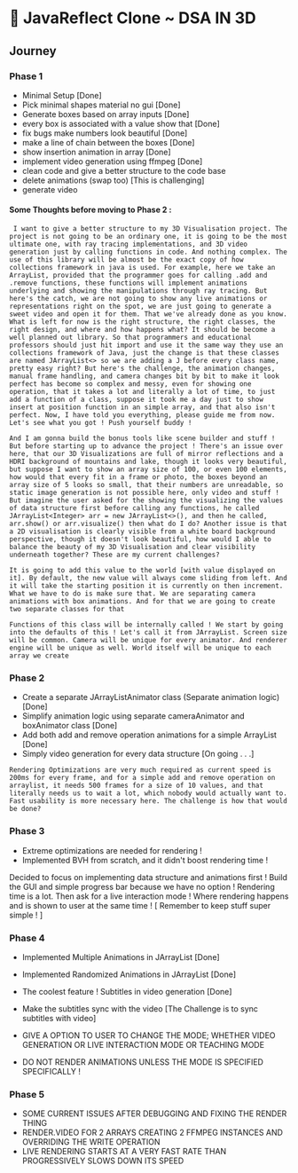 # 🌟 JavaReflect Clone ~ DSA IN 3D

## Journey

### Phase 1
- Minimal Setup [Done]
- Pick minimal shapes material no gui [Done]
- Generate boxes based on array inputs [Done]
- every box is associated with a value show that [Done]
- fix bugs make numbers look beautiful [Done]
- make a line of chain between the boxes [Done]
- show insertion animation in array [Done]
- implement video generation using ffmpeg [Done]
- clean code and give a better structure to the code base
- delete animations (swap too) [This is challenging]
- generate video

#### Some Thoughts before moving to Phase 2 :

```
 I want to give a better structure to my 3D Visualisation project. The project is not going to be an ordinary one, it is going to be the most ultimate one, with ray tracing implementations, and 3D video generation just by calling functions in code. And nothing complex. The use of this library will be almost be the exact copy of how collections framework in java is used. For example, here we take an ArrayList, provided that the programmer goes for calling .add and .remove functions, these functions will implement animations underlying and showing the manipulations through ray tracing. But here's the catch, we are not going to show any live animations or representations right on the spot, we are just going to generate a sweet video and open it for them. That we've already done as you know. What is left for now is the right structure, the right classes, the right design, and where and how happens what? It should be become a well planned out library. So that programmers and educational professors should just hit import and use it the same way they use an collections framework of Java, just the change is that these classes are named JArrayList<> so we are adding a J before every class name, pretty easy right? But here's the challenge, the animation changes, manual frame handling, and camera changes bit by bit to make it look perfect has become so complex and messy, even for showing one operation, that it takes a lot and literally a lot of time, to just add a function of a class, suppose it took me a day just to show insert at position function in an simple array, and that also isn't perfect. Now, I have told you everything, please guide me from now. Let's see what you got ! Push yourself buddy !
 
And I am gonna build the bonus tools like scene builder and stuff ! But before starting up to advance the project ! There's an issue over here, that our 3D Visualizations are full of mirror reflections and a HDRI background of mountains and lake, though it looks very beautiful, but suppose I want to show an array size of 100, or even 100 elements, how would that every fit in a frame or photo, the boxes beyond an array size of 5 looks so small, that their numbers are unreadable, so static image generation is not possible here, only video and stuff ! But imagine the user asked for the showing the visualizing the values of data structure first before calling any functions, he called JArrayList<Integer> arr = new JArrayList<>(), and then he called, arr.show() or arr.visualize() then what do I do? Another issue is that a 2D visualisation is clearly visible from a white board background perspective, though it doesn't look beautiful, how would I able to balance the beauty of my 3D Visualisation and clear visibility underneath together? These are my current challenges?

It is going to add this value to the world [with value displayed on it]. By default, the new value will always come sliding from left. And it will take the starting position it is currently on then increment. What we have to do is make sure that. We are separating camera animations with box animations. And for that we are going to create two separate classes for that

Functions of this class will be internally called ! We start by going into the defaults of this ! Let's call it from JArrayList. Screen size will be common. Camera will be unique for every animator. And renderer engine will be unique as well. World itself will be unique to each array we create

```

### Phase 2
- Create a separate JArrayListAnimator class (Separate animation logic) [Done]
- Simplify animation logic using separate cameraAnimator and boxAnimator class [Done]
- Add both add and remove operation animations for a simple ArrayList [Done]
- Simply video generation for every data structure [On going . . .]

```
Rendering Optimizations are very much required as current speed is 200ms for every frame, and for a simple add and remove operation on arraylist, it needs 500 frames for a size of 10 values, and that literally needs us to wait a lot, which nobody would actually want to. Fast usability is more necessary here. The challenge is how that would be done?
```

### Phase 3
- Extreme optimizations are needed for rendering ! 
- Implemented BVH from scratch, and it didn't boost rendering time !

Decided to focus on implementing data structure and animations first !
Build the GUI and simple progress bar because we have no option ! Rendering time is a lot.
Then ask for a live interaction mode ! Where rendering happens and is shown to user at the same time !
[ Remember to keep stuff super simple ! ]

### Phase 4
- Implemented Multiple Animations in JArrayList [Done]
- Implemented Randomized Animations in JArrayList [Done]
- The coolest feature ! Subtitles in video generation [Done]
- Make the subtitles sync with the video [The Challenge is to sync subtitles with video]

- GIVE A OPTION TO USER TO CHANGE THE MODE; WHETHER VIDEO GENERATION OR LIVE INTERACTION MODE OR TEACHING MODE
- DO NOT RENDER ANIMATIONS UNLESS THE MODE IS SPECIFIED SPECIFICALLY !

### Phase 5
- SOME CURRENT ISSUES AFTER DEBUGGING AND FIXING THE RENDER THING
- RENDER.VIDEO FOR 2 ARRAYS CREATING 2 FFMPEG INSTANCES AND OVERRIDING THE WRITE OPERATION
- LIVE RENDERING STARTS AT A VERY FAST RATE THAN PROGRESSIVELY SLOWS DOWN ITS SPEED